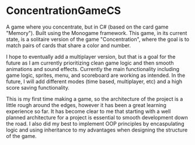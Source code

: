 # ConcentrationGameCS
 A game where you concentrate, but in C# (based on the card game "Memory"). Built using the Monogame framework. This game, in its current state, is a solitaire version of the game "Concentration", where the goal is to match pairs of cards that share a color and number. 
 
 I hope to eventually add a multiplayer version, but that is a goal for the future as I am currently prioritizing clean game logic and then smooth animations and sound effects. Currently the main functionality including game logic, sprites, menu, and scoreboard are working as intended. In the future, I will add different modes (time based, multiplayer, etc) and a high score saving functionality.

 This is my first time making a game, so the architecture of the project is a little rough around the edges, however it has been a great learning experience so far. It has become clear to me that starting with a well planned architecture for a project is essential to smooth development down the road. I also did my best to implement OOP principles by encaspulating logic and using inheritance to my advantages when designing the structure of the game.

